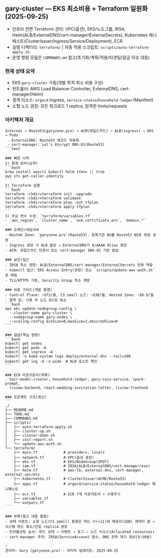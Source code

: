 ## gary-cluster — EKS 최소비용 + Terraform 일원화 (2025-09-25)

- 인프라 전면 Terraform 관리: VPC(옵션), EKS/노드그룹, IRSA, Helm(ALB/ExternalDNS/cert-manager/ExternalSecrets), Kubernetes 매니페스트(ClusterIssuer/Ingress/Service/Deployment), ECR
- 실행 디렉터리: `terraform/` | 자동 적용 스크립트: `scripts/auto-terraform-apply.sh`
- 운영 명령 모음은 `COMMANDS.md` 참고(초기화/계획/적용/타겟팅/잠금 이슈 대응)

### 현재 상태 요약

- EKS `gary-cluster` 가동(개발 목적 최소 비용 구성)
- 컨트롤러: AWS Load Balancer Controller, ExternalDNS, cert-manager(Helm)
- 경계 리소스: `argocd` Ingress, `service-status`/`household-ledger`(Manifest)
- 소형 노드 권장: 모든 워크로드 1 replica, 엄격한 limits/requests

### 아키텍처 개요

````text
Internet → Route53(garyzone.pro) → ACM(와일드카드) → ALB(ingress) → EKS → Pods
 - ExternalDNS: Route53 레코드 자동화
 - cert-manager: Let's Encrypt DNS-01(Route53)
```text

### 빠른 시작
1) 환경 준비(요약)
```bash
brew install awscli kubectl helm tfenv || true
aws sts get-caller-identity
```
2) Terraform 실행
```bash
terraform -chdir=terraform init -upgrade
terraform -chdir=terraform validate
terraform -chdir=terraform plan -out tfplan
terraform -chdir=terraform apply tfplan
```
3) 주요 변수 수정: `terraform/variables.tf`
- `aws_region`, `cluster_name`, `acm_certificate_arn`, `domain_*`

### 도메인/네임서버
- Hosted Zone: `garyzone.pro`(Route53). 등록기관 NS를 Route53 NS로 위임 권장
- Ingress 생성 시 ALB 할당 → ExternalDNS가 A/AAAA Alias 생성
- ACM: 와일드카드 인증서 또는 cert-manager DNS-01 기반 발급

### 보안/접근
- IRSA 최소 권한: ALB/ExternalDNS/cert-manager/ExternalSecrets 전용 역할
- kubectl 접근: EKS Access Entry(권장) 또는 `scripts/update-aws-auth.sh`로 매핑
- TLS/HTTPS 기본, Security Group 최소 개방

### 비용 가이드(개발 환경)
- Control Plane: ~$72/월, t3.small 노드: ~$30/월, Hosted Zone: ~$0.5/월
- 절약 팁: 사용 후 노드 0으로 축소
```bash
aws eks update-nodegroup-config \
  --cluster-name gary-cluster \
  --nodegroup-name gary-nodes \
  --scaling-config minSize=0,maxSize=2,desiredSize=0
```

### 점검(핵심 명령)
```bash
kubectl get nodes
kubectl get pods -A
kubectl get ingress -A
kubectl -n kube-system logs deploy/external-dns --tail=200
kubectl get ing -A -o wide  # ALB 호스트 확인
```

### ECR 리포지토리(목록)
- hair-model-creator, household-ledger, gary-saju-service, spark-prompt,
  liview-backend, react-wedding-invitation-letter, liview-frontend

### 프로젝트 구조(최신)
```
./
├── README.md
├── TODO.md
├── COMMANDS.md
├── scripts/
│   ├── auto-terraform-apply.sh
│   ├── cluster-up.sh
│   ├── cluster-down.sh
│   ├── cost-report.sh
│   └── update-aws-auth.sh
└── terraform/
    ├── main.tf            # providers, locals
    ├── network.tf         # VPC(옵션 생성)
    ├── eks.tf             # EKS/NodeGroup(SPOT)
    ├── iam.tf             # IRSA(ALB/ExternalDNS/cert-manager/eso)
    ├── helm.tf            # aws-lb, external-dns, cert-manager, external-secrets
    ├── kubernetes.tf      # ClusterIssuer(ACME/Route53)
    ├── apps.tf            # argocd/service-status/household-ledger 매니페스트
    ├── ecr.tf             # ECR 7개 리포지토리 + 수명주기
    ├── variables.tf
    └── outputs.tf
```

### 부록(참고 내용 통합)
- 상태 리포트: 소형 노드(t3.small) 환경은 파드 수(≈11)와 메모리(2GB) 제약이 큼 → 시스템 파드 축소/단일 replica 권장
- 트러블슈팅 순서: 파드 상태 → 이벤트 → 로그 → 노드 리소스(Allocated resources)
- cert-manager 주의: IRSA/ServiceAccount 필수, DNS 전파 대기 정상(5~10분)

—
관리자: Gary (garyzone.pro) · 마지막 업데이트: 2025-09-25
````
